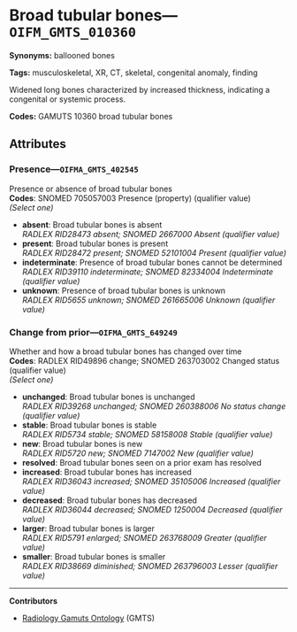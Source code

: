 # Broad tubular bones—`OIFM_GMTS_010360`

**Synonyms:** ballooned bones

**Tags:** musculoskeletal, XR, CT, skeletal, congenital anomaly, finding

Widened long bones characterized by increased thickness, indicating a congenital or systemic process.

**Codes:** GAMUTS 10360 broad tubular bones

## Attributes

### Presence—`OIFMA_GMTS_402545`

Presence or absence of broad tubular bones  
**Codes**: SNOMED 705057003 Presence (property) (qualifier value)  
*(Select one)*

- **absent**: Broad tubular bones is absent  
_RADLEX RID28473 absent; SNOMED 2667000 Absent (qualifier value)_
- **present**: Broad tubular bones is present  
_RADLEX RID28472 present; SNOMED 52101004 Present (qualifier value)_
- **indeterminate**: Presence of broad tubular bones cannot be determined  
_RADLEX RID39110 indeterminate; SNOMED 82334004 Indeterminate (qualifier value)_
- **unknown**: Presence of broad tubular bones is unknown  
_RADLEX RID5655 unknown; SNOMED 261665006 Unknown (qualifier value)_

### Change from prior—`OIFMA_GMTS_649249`

Whether and how a broad tubular bones has changed over time  
**Codes**: RADLEX RID49896 change; SNOMED 263703002 Changed status (qualifier value)  
*(Select one)*

- **unchanged**: Broad tubular bones is unchanged  
_RADLEX RID39268 unchanged; SNOMED 260388006 No status change (qualifier value)_
- **stable**: Broad tubular bones is stable  
_RADLEX RID5734 stable; SNOMED 58158008 Stable (qualifier value)_
- **new**: Broad tubular bones is new  
_RADLEX RID5720 new; SNOMED 7147002 New (qualifier value)_
- **resolved**: Broad tubular bones seen on a prior exam has resolved  
- **increased**: Broad tubular bones has increased  
_RADLEX RID36043 increased; SNOMED 35105006 Increased (qualifier value)_
- **decreased**: Broad tubular bones has decreased  
_RADLEX RID36044 decreased; SNOMED 1250004 Decreased (qualifier value)_
- **larger**: Broad tubular bones is larger  
_RADLEX RID5791 enlarged; SNOMED 263768009 Greater (qualifier value)_
- **smaller**: Broad tubular bones is smaller  
_RADLEX RID38669 diminished; SNOMED 263796003 Lesser (qualifier value)_

---

**Contributors**

- [Radiology Gamuts Ontology](https://gamuts.net/) (GMTS)